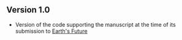 ## Version 1.0

- Version of the code supporting the manuscript at the time of its submission to [Earth's Future](https://agupubs.onlinelibrary.wiley.com/journal/23284277)

